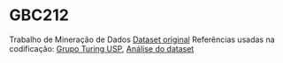 # GBC212
Trabalho de Mineração de Dados
[Dataset original](https://www.kaggle.com/datasets/rmisra/news-category-dataset/data)
Referências usadas na codificação: [Grupo Turing USP](https://github.com/turing-usp/fernando-pessoa), [Análise do dataset](https://www.kaggle.com/code/avikumart/nlp-news-articles-classif-wordembeddings-rnn#1.3-Text-data-Preprocessing)
